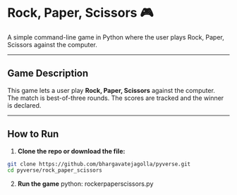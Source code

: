 # Rock, Paper, Scissors 🎮

A simple command-line game in Python where the user plays Rock, Paper, Scissors against the computer.

---

## Game Description

This game lets a user play **Rock, Paper, Scissors** against the computer.  
The match is best-of-three rounds. The scores are tracked and the winner is declared.

---

##  How to Run

1. **Clone the repo or download the file:**

```bash
git clone https://github.com/bhargavatejagolla/pyverse.git
cd pyverse/rock_paper_scissors
```
2. **Run the game**
python: rockerpaperscissors.py

 
